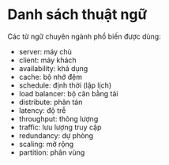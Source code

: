 # Danh sách thuật ngữ 

Các từ ngữ chuyên ngành phổ biến được dùng:

- server: máy chủ
- client: máy khách
- availability: khả dụng
- cache: bộ nhớ đệm
- schedule: định thời (lập lịch)
- load balancer: bộ cân bằng tải
- distribute: phân tán
- latency: độ trễ
- throughput: thông lượng
- traffic: lưu lượng truy cập
- redundancy: dự phòng
- scaling: mở rộng
- partition: phân vùng
